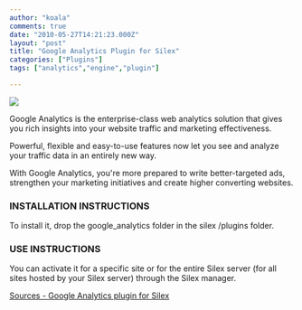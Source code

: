 ```yaml
---
author: "koala"
comments: true
date: "2010-05-27T14:21:23.000Z"
layout: "post"
title: "Google Analytics Plugin for Silex"
categories: ["Plugins"]
tags: ["analytics","engine","plugin"]

---
```

![](https://www.silexlabs.org/wp-content/uploads/2010/10/plugin.png)


Google Analytics is the enterprise-class web analytics solution that gives you rich insights into your website traffic and marketing effectiveness.




Powerful, flexible and easy-to-use features now let you see and analyze your traffic data in an entirely new way.




With Google Analytics, you're more prepared to write better-targeted ads, strengthen your marketing initiatives and create higher converting websites.





### INSTALLATION INSTRUCTIONS


To install it, drop the google_analytics folder in the silex /plugins folder.


### USE INSTRUCTIONS


You can activate it for a specific site or for the entire Silex server (for all sites hosted by your Silex server) through the Silex manager.


[Sources - Google Analytics plugin for Silex](../?attachment_id=961)





